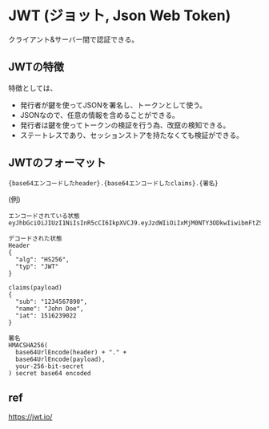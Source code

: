 # JWT (ジョット, Json Web Token)

クライアント&サーバー間で認証できる。



## JWTの特徴

特徴としては、

- 発行者が鍵を使ってJSONを署名し、トークンとして使う。
- JSONなので、任意の情報を含めることができる。
- 発行者は鍵を使ってトークンの検証を行う為、改竄の検知できる。
- ステートレスであり、セッションストアを持たなくても検証ができる。

## JWTのフォーマット

```
{base64エンコードしたheader}.{base64エンコードしたclaims}.{署名}
```

(例)

```
エンコードされている状態
eyJhbGciOiJIUzI1NiIsInR5cCI6IkpXVCJ9.eyJzdWIiOiIxMjM0NTY3ODkwIiwibmFtZSI6IkpvaG4gRG9lIiwiaWF0IjoxNTE2MjM5MDIyfQ.SflKxwRJSMeKKF2QT4fwpMeJf36POk6yJV_adQssw5c

デコードされた状態
Header
{
  "alg": "HS256",
  "typ": "JWT"
}

claims(payload)
{
  "sub": "1234567890",
  "name": "John Doe",
  "iat": 1516239022
}

署名
HMACSHA256(
  base64UrlEncode(header) + "." +
  base64UrlEncode(payload),
  your-256-bit-secret
) secret base64 encoded

```

## ref

https://jwt.io/